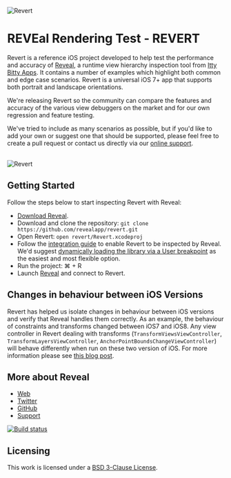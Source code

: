 ![Revert](http://images.revealapp.com.s3.amazonaws.com/revert_github/revert_top.jpg)
# REVEal Rendering Test - REVERT

Revert is a reference iOS project developed to help test the performance and accuracy of [Reveal](http://revealapp.com), a runtime view hierarchy inspection tool from [Itty Bitty Apps](http://ittybittyapps.com). It contains a number of examples which highlight both common and edge case scenarios. Revert is a universal iOS 7+ app that supports both portrait and landscape orientations.

We're releasing Revert so the community can compare the features and accuracy of the various view debuggers on the market and for our own regression and feature testing.

We've tried to include as many scenarios as possible, but if you'd like to add your own or suggest one that should be supported, please feel free to create a pull request or contact us directly via our [online support](http://support.revealapp.com).
<br><br>


![Revert](http://images.revealapp.com.s3.amazonaws.com/revert_github/revert.jpg) 
## Getting Started

Follow the steps below to start inspecting Revert with Reveal:

- [Download Reveal](http://revealapp.com/download/).
- Download and clone the repository: `git clone https://github.com/revealapp/revert.git`
- Open Revert: `open revert/Revert.xcodeproj`
- Follow the [integration guide](http://support.revealapp.com/kb/getting-started/integrating-reveal-with-your-ios-app) to enable Revert to be inspected by Reveal. We'd suggest [dynamically loading the library via a User breakpoint](http://support.revealapp.com/kb/getting-started/integrating-reveal-load-reveal-without-changing-your-xcode-project) as the easiest and most flexible option.
- Run the project: ⌘ + R
- Launch [Reveal](http://revealapp.com) and connect to Revert.

## Changes in behaviour between iOS Versions

Revert has helped us isolate changes in behaviour between iOS versions and verify that Reveal handles them correctly. As an example, the behaviour of constraints and transforms changed between iOS7 and iOS8. Any view controller in Revert dealing with transforms (`TransformViewsViewController`, `TransformLayersViewController`, `AnchorPointBoundsChangeViewController`) will behave differently when run on these two version of iOS. For more information please see [this blog post](http://revealapp.com/blog/constraints-and-transforms.html).

## More about Reveal

- [Web](https://www.revealapp.com)
- [Twitter](https://twitter.com/reveal_app)
- [GitHub](https://github.com/revealapp)
- [Support](http://support.revealapp.com)

[![Build status](https://badge.buildkite.com/808be6190e39e59f227d054db81a083b8a485e9de3fbeb02a6.svg)](https://buildkite.com/itty-bitty-apps/revert)

## Licensing

This work is licensed under a <a rel="license" href="https://opensource.org/licenses/BSD-3-Clause">BSD 3-Clause License</a>.